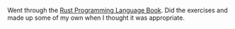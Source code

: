 Went through the [Rust Programming Language Book](https://doc.rust-lang.org/book/). Did the exercises and made up some of my own when I thought it was appropriate. 
